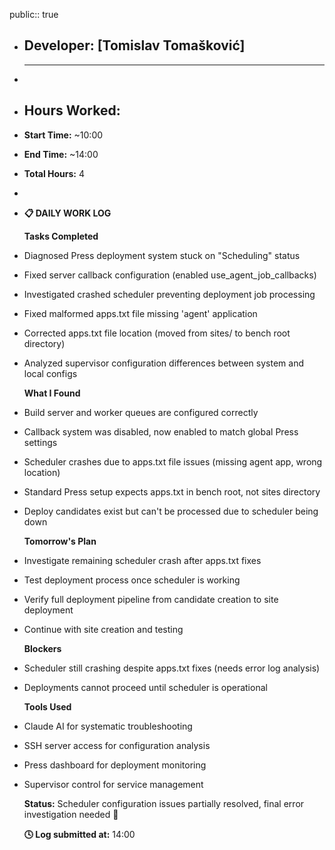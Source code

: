 public:: true

- ## Developer: [Tomislav Tomašković]
  
  ---
-
- ## **Hours Worked:**
- **Start Time:** ~10:00
- **End Time:** ~14:00
- **Total Hours:** 4
-
- **📋 DAILY WORK LOG**
  
  **Tasks Completed**
- Diagnosed Press deployment system stuck on "Scheduling" status
- Fixed server callback configuration (enabled use_agent_job_callbacks)
- Investigated crashed scheduler preventing deployment job processing
- Fixed malformed apps.txt file missing 'agent' application
- Corrected apps.txt file location (moved from sites/ to bench root directory)
- Analyzed supervisor configuration differences between system and local configs
  
  **What I Found**
- Build server and worker queues are configured correctly
- Callback system was disabled, now enabled to match global Press settings
- Scheduler crashes due to apps.txt file issues (missing agent app, wrong location)
- Standard Press setup expects apps.txt in bench root, not sites directory
- Deploy candidates exist but can't be processed due to scheduler being down
  
  **Tomorrow's Plan**
- Investigate remaining scheduler crash after apps.txt fixes
- Test deployment process once scheduler is working
- Verify full deployment pipeline from candidate creation to site deployment
- Continue with site creation and testing
  
  **Blockers**
- Scheduler still crashing despite apps.txt fixes (needs error log analysis)
- Deployments cannot proceed until scheduler is operational
  
  **Tools Used**
- Claude AI for systematic troubleshooting
- SSH server access for configuration analysis
- Press dashboard for deployment monitoring
- Supervisor control for service management
  
  **Status:** Scheduler configuration issues partially resolved, final error investigation needed 🔧
  
  **🕓 Log submitted at:** 14:00
